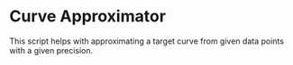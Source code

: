 # Curve Approximator

This script helps with approximating a target curve from given data points with a given precision.
